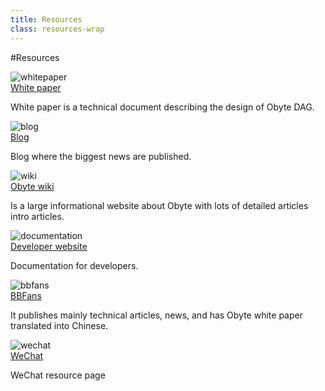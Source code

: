 ```yaml
---
title: Resources
class: resources-wrap
---
```


#Resources
<div class="resources-list">
    <div class="resource-block">
        <div class="img-block">
            <img src="/user/themes/obyte/assets/resources/resource1.svg" alt="whitepaper">
        </div>
        <div class="info-block">
            <div class="title"><a href="/Byteball.pdf">White paper</a></div>
            <p>White paper is a technical document describing the design of Obyte DAG.</p>
        </div>
    </div>
    <!--div class="resource-block">
        <div class="img-block">
            <img src="/user/themes/obyte/assets/resources/resource2.svg" alt="press kit">
        </div>
        <div class="info-block">
            <div class="title"><a href="https://press.obyte.org" target="_blank" rel="noopener">Press kit</a></div>
            <p>A brief overview of Obyte for the media, logos, brand guide.</p>
        </div>
    </div-->
    <div class="resource-block">
        <div class="img-block">
            <img src="/user/themes/obyte/assets/resources/resource3.svg" alt="blog">
        </div>
        <div class="info-block">
            <div class="title"><a href="https://blog.obyte.org" target="_blank" rel="noopener">Blog</a></div>
            <p>Blog where the biggest news are published.</p>
        </div>
    </div>
    <div class="resource-block">
        <div class="img-block">
            <img src="/user/themes/obyte/assets/resources/resource4.svg" alt="wiki">
        </div>
        <div class="info-block">
            <div class="title"><a href="https://wiki.obyte.org" target="_blank" rel="noopener">Obyte wiki</a></div>
            <p>Is a large informational website about Obyte with lots of detailed articles intro articles.</p>
        </div>
    </div>
    <div class="resource-block">
        <div class="img-block">
            <img src="/user/themes/obyte/assets/resources/resource5.svg" alt="documentation">
        </div>
        <div class="info-block">
            <div class="title"><a href="https://developer.obyte.org" target="_blank" rel="noopener">Developer website</a></div>
            <p>Documentation for developers.</p>
        </div>
    </div>
    <div class="resource-block">
        <div class="img-block">
            <img src="/user/themes/obyte/assets/resources/resource6.svg" alt="bbfans">
        </div>
        <div class="info-block">
            <div class="title"><a href="https://bbfans.org/" target="_blank" rel="noopener">BBFans</a></div>
            <p>It publishes mainly technical articles, news, and has Obyte white paper translated into Chinese.</p>
        </div>
    </div>
    <div class="resource-block">
        <div class="img-block">
            <img src="/user/themes/obyte/assets/resources/resource7.svg" alt="wechat">
        </div>
        <div class="info-block">
            <div class="title"><a href="https://mp.weixin.qq.com/s/JB0_MlK6w--D6pO5zPHAQQ" target="_blank" rel="noopener">WeChat</a></div>
            <p>WeChat resource page</p>
        </div>
    </div>
</div>
